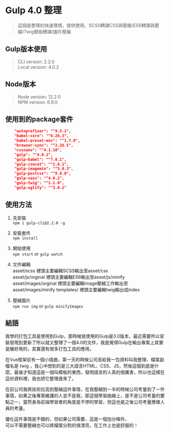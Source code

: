 # Gulp 4.0 整理

> 這個是整理的快速環境，提供使用，SCSS轉譯CSS與壓縮/ES6轉譯與壓縮/Twig模板轉譯/圖片壓縮
## Gulp版本使用

> CLI version: 2.2.0  
> Local version: 4.0.2
## Node版本

> Node version: 12.2.0  
> NPM version: 6.9.0
## 使用到的package套件
```json
    "autoprefixer": "^9.5.1",
    "babel-core": "^6.26.3",
    "babel-preset-env": "^1.7.0",
    "browser-sync": "^2.26.5",
    "cssnano": "^4.1.10",
    "gulp": "^4.0.2",
    "gulp-babel": "^7.0.1",
    "gulp-concat": "^2.6.1",
    "gulp-imagemin": "^5.0.3",
    "gulp-postcss": "^8.0.0",
    "gulp-sass": "^4.0.2",
    "gulp-twig": "^1.2.0",
    "gulp-uglify": "^3.0.2"
```
## 使用方法
1. 先安裝  
`npm i gulp-cli@2.2.0 -g`

2. 安裝套件  
`npm install`

3. 開始使用  
`npm start` or `gulp watch`

4. 文件編輯  
asset/scss           裡頭主要編輯SCSS輸出至asset/css  
asset/js/orginal     裡頭主要編輯ES6輸出至asset/js/minify  
asset/images/orginal 裡頭主要編輯image壓縮工作輸出至asset/images/minify 
templates/           裡頭主要編輯twig輸出成index

5. 壓縮圖片  
`npm run img` or `gulp minifyImages`

## 結語  
我學的打包工具是使用到Gulp，那時候我使用的Gulp是3.0版本，最近需要所以安裝發現到更新了所以就又整理了一個4.0的文件，我是覺得Gulp在輸出專案上其實是蠻好用的，其實還有很多打包工具的應用。  
  
在Vue框架前有一個小插曲，第一天的時候公司丟給我一包資料叫我整理，檔案副檔名是 twig ，我心中想到的是三大語言HTML、CSS、JS，然後這個到底是什麼，最後才知道這是一個叫模板的東西，發明語言的人真的很厲害，所以也這樣在這份資料裡，我也把它整理進來了。 
   
在前公司我將技術拉高到壓縮這件事情，在我壓縮到一半的時候公司考量到了一件事情，如果之後專案維護的人並不是我，那這個學習曲線上，是不是公司考量的要點之一，當然身為前端學習者的角度是不停的學習，但這也是之後公司考量應徵人員的考量。  
  
優化這件事情是不錯的，但如果公司需要，這是一個加分條件。   
可以不需要壓縮也可以將檔案分割的很漂亮，在工作上也是舒服的！
